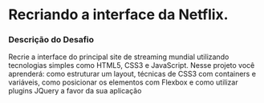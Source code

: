 <h1> Recriando a interface da Netflix. </h1>

<h3> Descrição do Desafio </h3>
<p>Recrie a interface do principal site de streaming mundial utilizando tecnologias simples como HTML5, CSS3 e JavaScript. 
Nesse projeto você aprenderá: como estruturar um layout, técnicas de CSS3 com containers e variáveis, 
como posicionar os elementos com Flexbox e como utilizar plugins JQuery a favor da sua aplicação </p>
